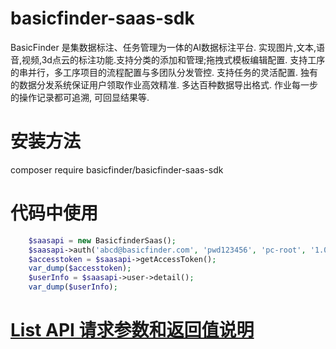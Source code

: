 # basicfinder-saas-sdk

BasicFinder 是集数据标注、任务管理为一体的AI数据标注平台. 实现图片,文本,语音,视频,3d点云的标注功能.支持分类的添加和管理;拖拽式模板编辑配置. 支持工序的串并行，多工序项目的流程配置与多团队分发管控. 支持任务的灵活配置. 独有的数据分发系统保证用户领取作业高效精准. 多达百种数据导出格式. 作业每一步的操作记录都可追溯, 可回显结果等.

# 安装方法

composer require basicfinder/basicfinder-saas-sdk

# 代码中使用

```php
    $saasapi = new BasicfinderSaas();
    $saasapi->auth('abcd@basicfinder.com', 'pwd123456', 'pc-root', '1.0.0');
    $accesstoken = $saasapi->getAccessToken();
    var_dump($accesstoken);
    $userInfo = $saasapi->user->detail();
    var_dump($userInfo);
```


# [List API 请求参数和返回值说明](http://saas.help.basicfinder.com/apidoc/)
